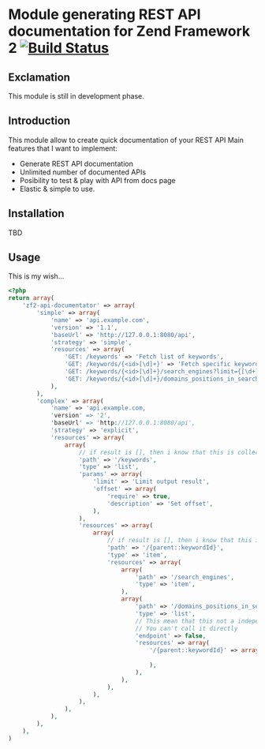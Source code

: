 # Module generating REST API documentation for Zend Framework 2 [![Build Status](https://travis-ci.org/widmogrod/zf2-rest-api-documentator.png?branch=master)](https://travis-ci.org/widmogrod/zf2-rest-api-documentator)
## Exclamation

This module is still in development phase.

## Introduction

This module allow to create quick documentation of your REST API
Main features that I want to implement:
- Generate REST API documentation
- Unlimited number of documented APIs
- Posibility to test & play with API from docs page
- Elastic & simple to use.

## Installation
TBD

## Usage

This is my wish...

```php
<?php
return array(
	'zf2-api-documentator' => array(
		'simple' => array(
			'name' => 'api.example.com',
			'version' => '1.1',
			'baseUrl' => 'http://127.0.0.1:8080/api',
			'strategy' => 'simple',
			'resources' => array(
				'GET: /keywords' => 'Fetch list of keywords',
				'GET: /keywords/{<id>[\d]+}' => 'Fetch specific keyword',
				'GET: /keywords/{<id>[\d]+}/search_engines?limit={[\d+]}&order={(asc|desc)}',
				'GET: /keywords/{<id>[\d]+}/domains_positions_in_search_engine',
			),
		),
		'complex' => array(
			'name' => 'api.example.com,
			'version' => '2',
			'baseUrl' => 'http://127.0.0.1:8080/api',
			'strategy' => 'explicit',
			'resources' => array(
				array(
					// if result is [], then i know that this is collection, but I can tell this explicit
					'path' => '/keywords',
					'type' => 'list',
					'params' => array(
						'limit' => 'Limit output result',
						'offset' => array(
							'require' => true,
							'description' => 'Set offset',
						),
					),
					'resources' => array(
						array(
							// if result is [], then i know that this is collection, but I can tell this explicit
							'path' => '/{parent::keywordId}',
							'type' => 'item',
							'resources' => array(
								array(
									'path' => '/search_engines',
									'type' => 'item',
								),
								array(
									'path' => '/domains_positions_in_search_engine',
									'type' => 'list',
									// This mean that this not a independent endpoint
									// You can't call it directly
									'endpoint' => false,
									'resources' => array(
										'/{parent::keywordId}' => array(
											
										),
									),
								),
							),
						),
					),
				),
			),
		),
	),
)
```